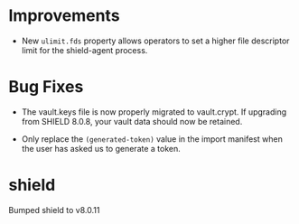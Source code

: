 # Improvements

- New `ulimit.fds` property allows operators to set a higher file
  descriptor limit for the shield-agent process.

# Bug Fixes

- The vault.keys file is now properly migrated to vault.crypt.
  If upgrading from SHIELD 8.0.8, your vault data should now be
  retained.

- Only replace the `(generated-token)` value in the import
  manifest when the user has asked us to generate a token.

# shield
Bumped shield to v8.0.11
